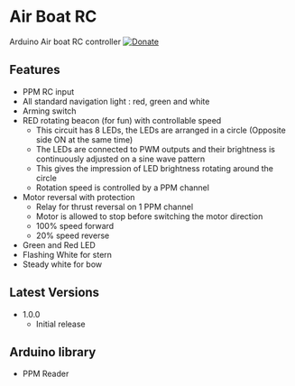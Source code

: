 # Air Boat RC
Arduino Air boat RC controller [![Donate](https://img.shields.io/badge/Donate-PayPal-green.svg)](https://www.paypal.me/aroyerqc)

## Features
* PPM RC input        
* All standard navigation light : red, green and white
* Arming switch 
* RED rotating beacon (for fun) with controllable speed
	* This circuit has 8 LEDs, the LEDs are arranged in a circle (Opposite side ON at the same time)
	* The LEDs are connected to PWM outputs and their brightness is continuously adjusted on a sine wave pattern
	* This gives the impression of LED brightness rotating around the circle
	* Rotation speed is controlled by a PPM channel
* Motor reversal with protection
	* Relay for thrust reversal on 1 PPM channel
	* Motor is allowed to stop before switching the motor direction
	* 100% speed forward
	* 20% speed reverse
* Green and Red LED
* Flashing White for stern
* Steady white for bow

## Latest Versions
* 1.0.0
  * Initial release
 
## Arduino library
* PPM Reader 
